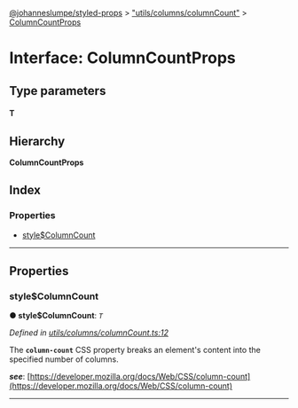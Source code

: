 [@johanneslumpe/styled-props](../README.md) > ["utils/columns/columnCount"](../modules/_utils_columns_columncount_.md) > [ColumnCountProps](../interfaces/_utils_columns_columncount_.columncountprops.md)

# Interface: ColumnCountProps

## Type parameters
#### T 
## Hierarchy

**ColumnCountProps**

## Index

### Properties

* [style$ColumnCount](_utils_columns_columncount_.columncountprops.md#style_columncount)

---

## Properties

<a id="style_columncount"></a>

###  style$ColumnCount

**● style$ColumnCount**: *`T`*

*Defined in [utils/columns/columnCount.ts:12](https://github.com/johanneslumpe/styled-props/blob/8e709f1/src/utils/columns/columnCount.ts#L12)*

The **`column-count`** CSS property breaks an element's content into the specified number of columns.

*__see__*: [https://developer.mozilla.org/docs/Web/CSS/column-count](https://developer.mozilla.org/docs/Web/CSS/column-count)

___

